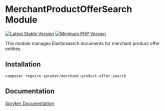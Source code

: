 # MerchantProductOfferSearch Module
[![Latest Stable Version](https://poser.pugx.org/spryker/merchant-product-offer-search/v/stable.svg)](https://packagist.org/packages/spryker/merchant-product-offer-search)
[![Minimum PHP Version](https://img.shields.io/badge/php-%3E%3D%208.3-8892BF.svg)](https://php.net/)

This module manages Elasticsearch documents for merchant product offer entities.

## Installation

```
composer require spryker/merchant-product-offer-search
```

## Documentation

[Spryker Documentation](https://docs.spryker.com)
